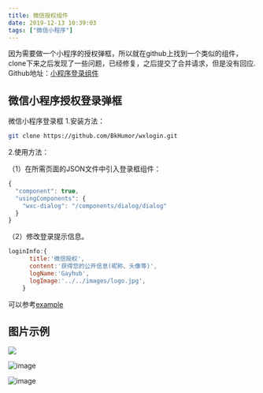 ```yaml
---
title: 微信授权组件
date: 2019-12-13 10:39:03
tags: ["微信小程序"]
---
```

因为需要做一个小程序的授权弹框，所以就在github上找到一个类似的组件，clone下来之后发现了一些问题，已经修复，之后提交了合并请求，但是没有回应.
Github地址：[小程序登录组件]([https://github.com/AnsonZnl/wxlogin](https://github.com/AnsonZnl/wxlogin)
)

## 微信小程序授权登录弹框

微信小程序登录框
1.安装方法：

```bash
git clone https://github.com/BkHumor/wxlogin.git
```
2.使用方法：

（1）在所需页面的JSON文件中引入登录框组件：

```js
{
  "component": true,
  "usingComponents": {
    "wxc-dialog": "/components/dialog/dialog"
  }
}
```
（2）修改登录提示信息。

```js
loginInfo:{
      title:'微信授权',
      content:'获得您的公开信息(昵称、头像等)',
      logName:'Gayhub',
      logImage:'../../images/logo.jpg',
    }
```

可以参考[example](https://github.com/AnsonZnl/wxlogin)


## 图片示例
![](https://upload-images.jianshu.io/upload_images/7072486-70ad5a236b2de8c1.png)

![image](https://upload-images.jianshu.io/upload_images/7072486-b4ae4977f0f1806e?imageMogr2/auto-orient/strip%7CimageView2/2/w/1240)
 
![image](https://upload-images.jianshu.io/upload_images/7072486-fd68e9bffaadb33d?imageMogr2/auto-orient/strip%7CimageView2/2/w/1240)


 
